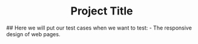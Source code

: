 <center><h1>Project Title</h1></center>
## Here we will put our test cases when we want to test:
- The responsive design of web pages.
